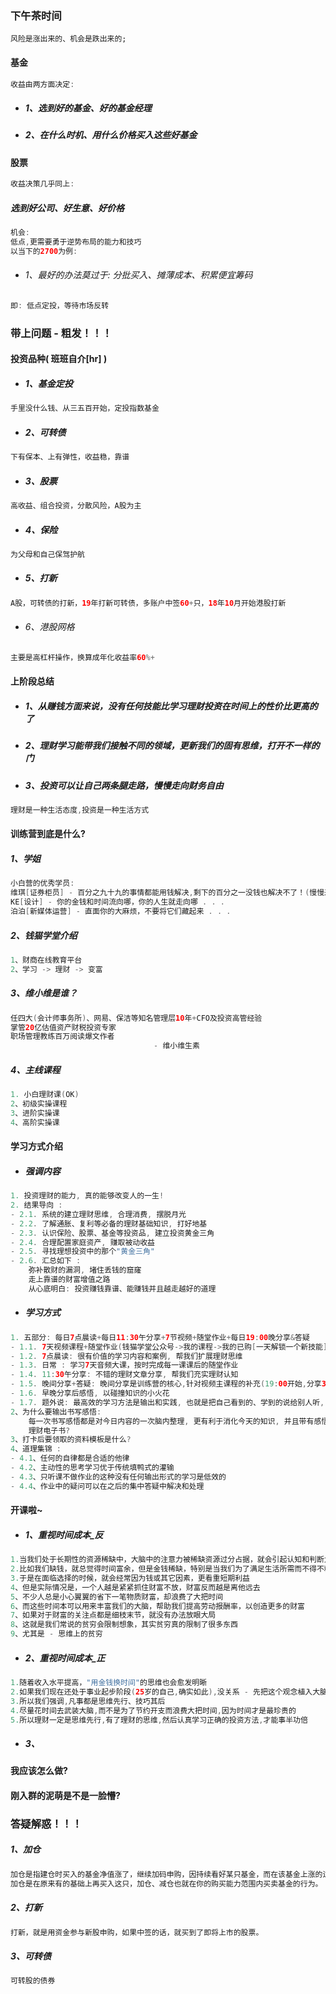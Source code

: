 ### 下午茶时间

```
风险是涨出来的、机会是跌出来的;
```

#### 基金

```java
收益由两方面决定:
```

* ##### 1、选到好的基金、好的基金经理
* ##### 2、在什么时机、用什么价格买入这些好基金

#### 股票

```java
收益决策几乎同上:
```

##### 选到好公司、好生意、好价格

```java
机会:
低点,更需要勇于逆势布局的能力和技巧
以当下的2700为例:
```

* ###### 1、最好的办法莫过于: 分批买入、摊薄成本、积累便宜筹码

```java
即: 低点定投，等待市场反转
```

### 带上问题 - 粗发！！！

#### 投资品种\( 班班自介\[hr\] \)

* ##### 1、基金定投

```java
手里没什么钱、从三五百开始，定投指数基金
```

* ##### 2、可转债

```java
下有保本、上有弹性，收益稳，靠谱
```

* ##### 3、股票

```java
高收益、组合投资，分散风险，A股为主
```

* ##### 4、保险

```java
为父母和自己保驾护航
```

* ##### 5、打新

```java
A股，可转债的打新，19年打新可转债，多账户中签60+只，18年10月开始港股打新
```

* ###### 6、港股网格

```java
主要是高杠杆操作，换算成年化收益率60%+
```

#### 上阶段总结

* ##### 1、从赚钱方面来说，没有任何技能比学习理财投资在时间上的性价比更高的了
* ##### 2、理财学习能带我们接触不同的领域，更新我们的固有思维，打开不一样的门
* ##### 3、投资可以让自己两条腿走路，慢慢走向财务自由

```java
理财是一种生活态度,投资是一种生活方式
```

#### 训练营到底是什么?

##### 1、学姐

```java
小白营的优秀学员:
维琪[证券柜员] - 百分之九十九的事情都能用钱解决,剩下的百分之一没钱也解决不了！(慢慢来,会比较快 . . .)
KE[设计] - 你的金钱和时间流向哪，你的人生就走向哪 . . .
泊泊[新媒体运营] - 直面你的大麻烦，不要将它们藏起来 . . .
```

##### 2、钱猫学堂介绍

```java
1、财商在线教育平台
2、学习 -> 理财 -> 变富
```

##### 3、维小维是谁？

```java
任四大(会计师事务所)、网易、保洁等知名管理层10年+CFO及投资高管经验
掌管20亿估值资产财税投资专家
职场管理教练百万阅读爆文作者
                                - 维小维生素
```

##### 4、主线课程

```java
1. 小白理财课(OK)
2、初级实操课程
3、进阶实操课
4、高阶实操课
```

#### 学习方式介绍

* ##### 强调内容

```java
1. 投资理财的能力, 真的能够改变人的一生!
2. 结果导向 :
- 2.1. 系统的建立理财思维, 合理消费, 摆脱月光
- 2.2. 了解通胀、复利等必备的理财基础知识, 打好地基
- 2.3. 认识保险、股票、基金等投资品, 建立投资黄金三角
- 2.4. 合理配置家庭资产, 赚取被动收益
- 2.5. 寻找理想投资中的那个"黄金三角"
- 2.6. 汇总如下 :
    弥补散财的漏洞, 堵住丢钱的窟窿
    走上靠谱的财富增值之路
    从心底明白: 投资赚钱靠谱、能赚钱并且越走越好的道理
```

* ##### 学习方式

```java
1. 五部分: 每日7点晨读+每日11:30午分享+7节视频+随堂作业+每日19:00晚分享&答疑
- 1.1. 7天视频课程+随堂作业(钱猫学堂公众号->我的课程->我的已购[一天解锁一个新技能],随堂作业用来检验自己的学习成果)
- 1.2. 7点晨读: 很有价值的学习内容和案例, 帮我们扩展理财思维
- 1.3. 日常 : 学习7天音频大课，按时完成每一课课后的随堂作业
- 1.4. 11:30午分享: 不错的理财文章分享, 帮我们充实理财认知
- 1.5. 晚间分享+答疑: 晚间分享是训练营的核心,针对视频主课程的补充(19:00开始,分享30~40分钟)、紧接着答疑
- 1.6. 早晚分享后感悟, 以碰撞知识的小火花
- 1.7. 题外说: 最高效的学习方法是输出和实践, 也就是把自己看到的、学到的说给别人听, 教授给别人, 输出自己的知识和见解.
2、为什么要输出书写感悟:
    每一次书写感悟都是对今日内容的一次脑内整理, 更有利于消化今天的知识, 并且带有感悟的状态去学习的时候, 会更容易发现自己对课程的疑惑
    理财电子书?
3、打卡后要领取的资料模板是什么?
4、道理集锦 :
- 4.1、任何的自律都是合适的他律
- 4.2、主动性的思考学习优于传统填鸭式的灌输
- 4.3、只听课不做作业的这种没有任何输出形式的学习是低效的
- 4.4、作业中的疑问可以在之后的集中答疑中解决和处理
```

#### 开课啦~

* ##### 1、重视时间成本\_反

```java
1.当我们处于长期性的资源稀缺中，大脑中的注意力被稀缺资源过分占据，就会引起认知和判断力的全面下降，更加重视短期利益，忽略长期利益
2.比如我们缺钱，就总觉得时间富余，但是金钱稀缺，特别是当我们为了满足生活所需而不得不精打细算时，基本会很难用理性的角度去考虑投资和未来的发展(现实因素是我们没有钱,其次我们害怕冒险)
3.于是在面临选择的时候，就会经常因为钱或其它因素，更看重短期利益
4、但是实际情况是，一个人越是紧紧抓住财富不放，财富反而越是离他远去
5、不少人总是小心翼翼的省下一笔物质财富，却浪费了大把时间
6、而这些时间本可以用来丰富我们的大脑，帮助我们提高劳动报酬率，以创造更多的财富
7、如果对于财富的关注点都是细枝末节，就没有办法放眼大局
8、这就是我们常说的贫穷会限制想象，其实贫穷真的限制了很多东西
9、尤其是 - 思维上的贫穷
```

* ##### 2、重视时间成本\_正

```java
1.随着收入水平提高，"用金钱换时间"的思维也会愈发明晰
2.如果我们现在还处于事业起步阶段(25岁的自己,确实如此),没关系 - 先把这个观念植入大脑
3.所以我们强调,凡事都是思维先行、技巧其后
4.尽量花时间去武装大脑,而不是为了节约开支而浪费大把时间,因为时间才是最珍贵的
5.所以理财一定是思维先行,有了理财的思维,然后认真学习正确的投资方法,才能事半功倍
```

* ##### 3、

#### 我应该怎么做?

#### 刚入群的泥萌是不是一脸懵?

### 答疑解惑！！！

##### 1、加仓

```java
加仓是指建仓时买入的基金净值涨了，继续加码申购，因持续看好某只基金，而在该基金上涨的过程中继续追加买入的行为，
加仓是在原来有的基础上再买入这只，加仓、减仓也就在你的购买能力范围内买卖基金的行为。
```

##### 2、打新

```java
打新，就是用资金参与新股申购，如果中签的话，就买到了即将上市的股票。
```

##### 3、可转债

```java
可转股的债券
```



